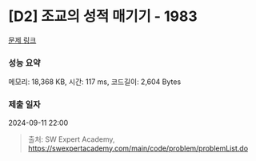 # [D2] 조교의 성적 매기기 - 1983 

[문제 링크](https://swexpertacademy.com/main/code/problem/problemDetail.do?contestProbId=AV5PwGK6AcIDFAUq) 

### 성능 요약

메모리: 18,368 KB, 시간: 117 ms, 코드길이: 2,604 Bytes

### 제출 일자

2024-09-11 22:00



> 출처: SW Expert Academy, https://swexpertacademy.com/main/code/problem/problemList.do